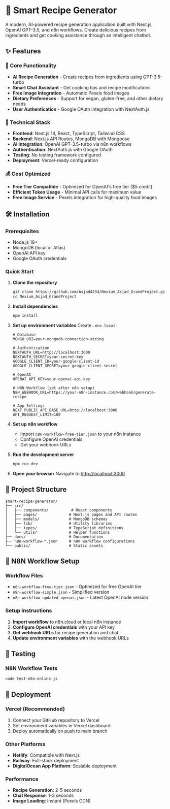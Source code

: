 # 🍳 Smart Recipe Generator

A modern, AI-powered recipe generation application built with Next.js, OpenAI GPT-3.5, and n8n workflows. Create delicious recipes from ingredients and get cooking assistance through an intelligent chatbot.

## ✨ Features

### 🎯 Core Functionality
- **AI Recipe Generation** - Create recipes from ingredients using GPT-3.5-turbo
- **Smart Chat Assistant** - Get cooking tips and recipe modifications
- **Free Image Integration** - Automatic Pexels food images
- **Dietary Preferences** - Support for vegan, gluten-free, and other dietary needs
- **User Authentication** - Google OAuth integration with NextAuth.js

### 🚀 Technical Stack
- **Frontend**: Next.js 14, React, TypeScript, Tailwind CSS
- **Backend**: Next.js API Routes, MongoDB with Mongoose
- **AI Integration**: OpenAI GPT-3.5-turbo via n8n workflows
- **Authentication**: NextAuth.js with Google OAuth
- **Testing**: No testing framework configured
- **Deployment**: Vercel-ready configuration

### 💰 Cost Optimized
- **Free Tier Compatible** - Optimized for OpenAI's free tier ($5 credit)
- **Efficient Token Usage** - Minimal API calls for maximum value
- **Free Image Service** - Pexels integration for high-quality food images

## 🛠️ Installation

### Prerequisites
- Node.js 18+ 
- MongoDB (local or Atlas)
- OpenAI API key
- Google OAuth credentials

### Quick Start

1. **Clone the repository**
   ```bash
   git clone https://github.com/Asjad4234/Nexium_Asjad_GrandProject.git
   cd Nexium_Asjad_GrandProject
   ```

2. **Install dependencies**
   ```bash
   npm install
   ```

3. **Set up environment variables**
   Create `.env.local`:
   ```env
   # Database
   MONGO_URI=your-mongodb-connection-string
   
   # Authentication
   NEXTAUTH_URL=http://localhost:3000
   NEXTAUTH_SECRET=your-secret-key
   GOOGLE_CLIENT_ID=your-google-client-id
   GOOGLE_CLIENT_SECRET=your-google-client-secret
   
   # OpenAI
   OPENAI_API_KEY=your-openai-api-key
   
   # N8N Workflow (set after n8n setup)
   N8N_WEBHOOK_URL=https://your-n8n-instance.com/webhook/generate-recipe
   
   # App Settings
   NEXT_PUBLIC_API_BASE_URL=http://localhost:3000
   API_REQUEST_LIMIT=100
   ```

4. **Set up n8n workflow**
   - Import `n8n-workflow-free-tier.json` to your n8n instance
   - Configure OpenAI credentials
   - Get your webhook URLs

5. **Run the development server**
   ```bash
   npm run dev
   ```

6. **Open your browser**
   Navigate to [http://localhost:3000](http://localhost:3000)

## 📁 Project Structure

```
smart-recipe-generator/
├── src/
│   ├── components/          # React components
│   ├── pages/              # Next.js pages and API routes
│   ├── models/             # MongoDB schemas
│   ├── lib/                # Utility libraries
│   ├── types/              # TypeScript definitions
│   └── utils/              # Helper functions
├── docs/                   # Documentation
├── n8n-workflow-*.json     # n8n workflow configurations
└── public/                 # Static assets
```

## 🔧 N8N Workflow Setup

### Workflow Files
- `n8n-workflow-free-tier.json` - Optimized for free OpenAI tier
- `n8n-workflow-simple.json` - Simplified version
- `n8n-workflow-updated-openai.json` - Latest OpenAI node version

### Setup Instructions
1. **Import workflow** to n8n.cloud or local n8n instance
2. **Configure OpenAI credentials** with your API key
3. **Get webhook URLs** for recipe generation and chat
4. **Update environment variables** with the webhook URLs

## 🧪 Testing

### N8N Workflow Tests
```bash
node test-n8n-online.js
```

## 🚀 Deployment

### Vercel (Recommended)
1. Connect your GitHub repository to Vercel
2. Set environment variables in Vercel dashboard
3. Deploy automatically on push to main branch

### Other Platforms
- **Netlify**: Compatible with Next.js
- **Railway**: Full-stack deployment
- **DigitalOcean App Platform**: Scalable deployment


### Performance
- **Recipe Generation**: 2-5 seconds
- **Chat Response**: 1-3 seconds
- **Image Loading**: Instant (Pexels CDN)




